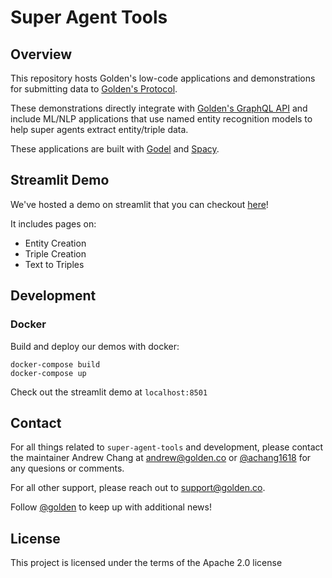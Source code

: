 # Super Agent Tools


## Overview
This repository hosts Golden's low-code applications and demonstrations for submitting data to [Golden's Protocol](https://dapp.golden.xyz).

These demonstrations directly integrate with [Golden's GraphQL API](https://docs.golden.xyz/api/readme-1) and include ML/NLP applications that use named entity recognition models to help super agents extract entity/triple data.

These applications are built with [Godel](https://github.com/goldenrecursion/godel) and [Spacy](https://github.com/explosion/spaCy).

## Streamlit Demo

We've hosted a demo on streamlit that you can checkout [here](https://goldenrecursion-super-agent-t-streamlitsuper-agent-tools-ap2wuh.streamlitapp.com/)!

It includes pages on:
  - Entity Creation
  - Triple Creation
  - Text to Triples

## Development

### Docker

Build and deploy our demos with docker:

``` 
docker-compose build
docker-compose up
```

Check out the streamlit demo at `localhost:8501`

## Contact

For all things related to `super-agent-tools` and development, please contact the maintainer Andrew Chang at andrew@golden.co or [@achang1618](https://twitter.com/achang1618) for any quesions or comments.

For all other support, please reach out to support@golden.co.

Follow [@golden](https://twitter.com/Golden) to keep up with additional news!

## License

This project is licensed under the terms of the Apache 2.0 license